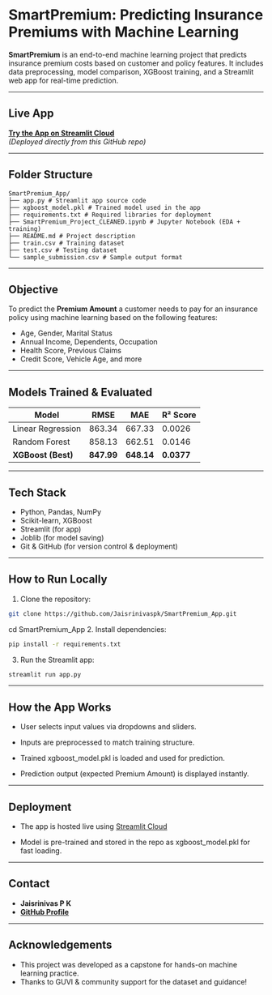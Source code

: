 #  SmartPremium: Predicting Insurance Premiums with Machine Learning

**SmartPremium** is an end-to-end machine learning project that predicts insurance premium costs based on customer and policy features. It includes data preprocessing, model comparison, XGBoost training, and a Streamlit web app for real-time prediction.

---

##  Live App

 **[Try the App on Streamlit Cloud](https://smartpremiumapp-daziur43ekfg7zquj6qypx.streamlit.app/)**  
_(Deployed directly from this GitHub repo)_

---

##  Folder Structure

```text
SmartPremium_App/
├── app.py # Streamlit app source code
├── xgboost_model.pkl # Trained model used in the app
├── requirements.txt # Required libraries for deployment
├── SmartPremium_Project_CLEANED.ipynb # Jupyter Notebook (EDA + training)
├── README.md # Project description
├── train.csv # Training dataset
├── test.csv # Testing dataset
└── sample_submission.csv # Sample output format
```


---

##  Objective

To predict the **Premium Amount** a customer needs to pay for an insurance policy using machine learning based on the following features:

- Age, Gender, Marital Status
- Annual Income, Dependents, Occupation
- Health Score, Previous Claims
- Credit Score, Vehicle Age, and more

---

##  Models Trained & Evaluated

| Model              | RMSE   | MAE    | R² Score |
|--------------------|--------|--------|----------|
| Linear Regression  | 863.34 | 667.33 | 0.0026   |
| Random Forest      | 858.13 | 662.51 | 0.0146   |
| **XGBoost (Best)** | **847.99** | **648.14** | **0.0377**  |

---

##  Tech Stack

- Python, Pandas, NumPy
- Scikit-learn, XGBoost
- Streamlit (for app)
- Joblib (for model saving)
- Git & GitHub (for version control & deployment)

---

##  How to Run Locally

1. Clone the repository:

```bash
git clone https://github.com/Jaisrinivaspk/SmartPremium_App.git
```
   cd SmartPremium_App
2. Install dependencies:
```bash
pip install -r requirements.txt
```
3. Run the Streamlit app:
```bash
streamlit run app.py
```

---
##  How the App Works


 - User selects input values via dropdowns and sliders.

 - Inputs are preprocessed to match training structure.

 - Trained xgboost_model.pkl is loaded and used for prediction.

 - Prediction output (expected Premium Amount) is displayed instantly.
---
##  Deployment
 
 
 - The app is hosted live using [Streamlit Cloud](https://Jaisrinivaspk-smartpremium-app.streamlit.app)

 - Model is pre-trained and stored in the repo as xgboost_model.pkl for fast loading.

---
##  Contact
 
 - **Jaisrinivas P K**
 - **[GitHub Profile](https://github.com/Jaisrinivaspk)**

---
##  Acknowledgements


- This project was developed as a capstone for hands-on machine learning practice.
- Thanks to GUVI & community support for the dataset and guidance!


